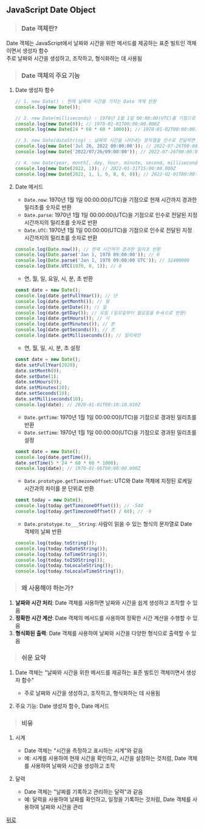 ## JavaScript Date Object
> ### Date 객체란?
Date 객체는 JavaScript에서 날짜와 시간을 위한 메서드를 제공하는 표준 빌트인 객체이면서 생성자 함수</br>
주로 날짜와 시간을 생성하고, 조작하고, 형식화하는 데 사용됨

> ### Date 객체의 주요 기능
1. Date 생성자 함수
    ```javascript
    // 1. new Date() : 현재 날짜와 시간을 가지는 Date 객체 반환
    console.log(new Date());

    // 2. new Date(milliseconds) : 1970년 1월 1일 00:00:00(UTC)를 기점으로 인수로 전달된 밀리초만큼 경과한 날짜와 시간을 나타내는 Date 객체 반환
    console.log(new Date(0)); // 1970-01-01T00:00:00.000Z
    console.log(new Date(24 * 60 * 60 * 1000)); // 1970-01-02T00:00:00.000Z

    // 3. new Date(dateString) : 날짜와 시간을 나타내는 문자열을 인수로 전달하면 지정된 날짜와 시간을 나타내는 Date 객체 반환
    console.log(new Date('Jul 26, 2022 09:00:00')); // 2022-07-26T00:00:00.000Z
    console.log(new Date('2022/07/26/09:00:00')); // 2022-07-26T00:00:00.000Z

    // 4. new Date(year, month[, day, hour, minute, second, millisecond]) : 연, 월, 일, 시, 분, 초, 밀리초를 의미하는 숫자를 인수로 전달하면 지정된 날짜와 시간을 나타내는 Date 객체 반환
    console.log(new Date(2022, 1)); // 2022-01-31T15:00:00.000Z
    console.log(new Date(2022, 1, 1, 9, 0, 0, 0)); // 2022-02-01T00:00:00.000Z
    ```

2. Date 메서드
    - `Date.now`: 1970년 1월 1일 00:00:00(UTC)을 기점으로 현재 시간까지 경과한 밀리초를 숫자로 반환
    - `Date.parse`: 1970년 1월 1일 00:00:00(UTC)을 기점으로 인수로 전달된 지정 시간까지의 밀리초를 숫자로 반환
    - `Date.UTC`: 1970년 1월 1일 00:00:00(UTC)을 기점으로 인수로 전달된 지정 시간까지의 밀리초를 숫자로 반환
    ```javascript
    console.log(Date.now()); // 현재 시간까지 경과한 밀리초 반환
    console.log(Date.parse('Jan 1, 1970 09:00:00')); // 0
    console.log(Date.parse('Jan 1, 1970 09:00:00 UTC')); // 32400000
    console.log(Date.UTC(1970, 0, 1)); // 0
    ```

    - 연, 월, 일, 요일, 시, 분, 초 반환
    ```javascript
    const date = new Date();
    console.log(date.getFullYear()); // 년
    console.log(date.getMonth()); // 월
    console.log(date.getDate()); // 일
    console.log(date.getDay()); // 요일 (일요일부터 월요일을 0~6으로 반환)
    console.log(date.getHours()); // 시
    console.log(date.getMinutes()); // 분
    console.log(date.getSeconds()); // 초
    console.log(date.getMilliseconds()); // 밀리세컨
    ```

    - 연, 월, 일, 시, 분, 초 설정
    ```javascript
    const date = new Date();
    date.setFullYear(2020);
    date.setMonth(0);
    date.setDate(1);
    date.setHours(9);
    date.setMinutes(10);
    date.setSeconds(10);
    date.setMilliseconds(10);
    console.log(date); // 2020-01-01T00:10:10.010Z
    ```

    - `Date.getTime`: 1970년 1월 1일 00:00:00(UTC)을 기점으로 경과된 밀리초를 반환
    - `Date.setTime`: 1970년 1월 1일 00:00:00(UTC)을 기점으로 경과된 밀리초를 설정
    ```javascript
    const date = new Date();
    console.log(date.getTime());
    date.setTime(5 * 24 * 60 * 60 * 1000);
    console.log(date); // 1970-01-06T00:00:00.000Z
    ```

    - `Date.prototype.getTimezoneOffset`: UTC와 Date 객체에 지정된 로케일 시간과의 차이를 분 단위로 반환
    ```javascript
    const today = new Date();
    console.log(today.getTimezoneOffset()); // -540
    console.log(today.getTimezoneOffset() / 60); // -9
    ```

    - `Date.prototype.to___String`: 사람이 읽을 수 있는 형식의 문자열로 Date 객체의 날짜 반환
    ```javascript
    console.log(today.toString());
    console.log(today.toDateString());
    console.log(today.toTimeString());
    console.log(today.toISOString());
    console.log(today.toLocaleString());
    console.log(today.toLocaleTimeString());
    ```

> ### 왜 사용해야 하는가?
1. **날짜와 시간 처리**: Date 객체를 사용하면 날짜와 시간을 쉽게 생성하고 조작할 수 있음
2. **정확한 시간 계산**: Date 객체의 메서드를 사용하여 정확한 시간 계산을 수행할 수 있음
3. **형식화된 출력**: Date 객체를 사용하여 날짜와 시간을 다양한 형식으로 출력할 수 있음

> ### 쉬운 요약
1. Date 객체는 "날짜와 시간을 위한 메서드를 제공하는 표준 빌트인 객체이면서 생성자 함수"
    - 주로 날짜와 시간을 생성하고, 조작하고, 형식화하는 데 사용됨

2. 주요 기능: Date 생성자 함수, Date 메서드

> ### 비유
1. 시계
    - Date 객체는 "시간을 측정하고 표시하는 시계"와 같음
    - 예: 시계를 사용하여 현재 시간을 확인하고, 시간을 설정하는 것처럼, Date 객체를 사용하여 날짜와 시간을 생성하고 조작

2. 달력
    - Date 객체는 "날짜를 기록하고 관리하는 달력"과 같음
    - 예: 달력을 사용하여 날짜를 확인하고, 일정을 기록하는 것처럼, Date 객체를 사용하여 날짜와 시간을 관리

[뒤로](javascript.md)
